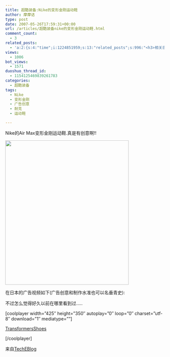 ```yaml
---
title: 超酷装备:Nike的变形金刚运动鞋
author: 摩摩诘
type: post
date: 2007-05-26T17:59:31+00:00
url: /articles/超酷装备nike的变形金刚运动鞋.html
comment_count:
  - 3
related_posts:
  - 'a:2:{s:4:"time";i:1224851959;s:13:"related_posts";s:996:"<h3>相关日志</h3><ul class="related_post"><li><a href="http://www.digglife.cn/articles/female-transformers.html" title="女性化的变形金刚~!!!">女性化的变形金刚~!!!</a></li><li><a href="http://www.digglife.cn/articles/real-transformers.html" title="酷:真实世界的变形金刚">酷:真实世界的变形金刚</a></li><li><a href="http://www.digglife.cn/articles/%e7%94%b5%e5%bd%b1%e5%8f%98%e5%bd%a2%e9%87%91%e5%88%9a%e7%94%b5%e5%bd%b1%e7%89%88%e6%9c%80%e7%bb%88%e9%a2%84%e5%91%8a%e7%89%87%e4%b8%8a%e7%ba%bf.html" title="电影:变形金刚电影版最终预告片上线.">电影:变形金刚电影版最终预告片上线.</a></li><li><a href="http://www.digglife.cn/articles/%e7%94%b5%e5%bd%b1%e5%8f%98%e5%bd%a2%e9%87%91%e5%88%9atransformers%e7%9c%9f%e4%ba%ba%e7%89%88%e6%9c%80%e6%96%b0%e5%89%a7%e7%85%a7%e6%9b%9d%e5%85%89.html" title="电影:变形金刚(Transformers)真人版最新剧照曝光">电影:变形金刚(Transformers)真人版最新剧照曝光</a></li></ul>";}'
views:
  - 1006
bot_views:
  - 1571
duoshuo_thread_id:
  - 1154125469839261783
categories:
  - 超酷装备
tags:
  - Nike
  - 变形金刚
  - 广告创意
  - 耐克
  - 运动鞋

---
```

Nike的Air Max变形金刚运动鞋.真是有创意啊!!

<a atomicselection="true" href="https://www.digglife.net/wp-content/uploads/3/379/2007/05/windowslivewriternike-1bdcnikeshoetransformer3.jpg"><img width="390" src="https://www.digglife.net/wp-content/uploads/3/379/2007/05/windowslivewriternike-1bdcnikeshoetransformer-thumb1.jpg" height="456" /></a>

在日本的广告视频如下(广告创意和制作水准也可以名垂青史):
  
<!--more-->

不过怎么觉得好久以前在哪里看到过&#8230;..

[coolplayer width=&#8221;425&#8243; height=&#8221;350&#8243; autoplay=&#8221;0&#8243; loop=&#8221;0&#8243; charset=&#8221;utf-8&#8243; download=&#8221;1&#8243; mediatype=&#8221;&#8221;]
  
[TransformersShoes][1]
  
[/coolplayer]

来自<a target="_blank" href="http://www.techeblog.com/index.php/tech-gadget/video-nike-shoe-transformer">TechEBlog</a>

 [1]: http://www.youtube.com/watch?v=jWgr2k_um7w
